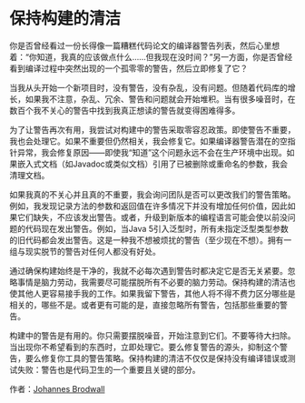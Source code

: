 # 保持构建的清洁

你是否曾经看过一份长得像一篇糟糕代码论文的编译器警告列表，然后心里想着：“你知道，我真的应该做点什么……但我现在没时间？”另一方面，你是否曾经看到编译过程中突然出现的一个孤零零的警告，然后立即修复了它？

当我从头开始一个新项目时，没有警告，没有杂乱，没有问题。但随着代码库的增长，如果我不注意，杂乱、冗余、警告和问题就会开始堆积。当有很多噪音时，在数百个我不关心的警告中找到我真正想读的警告就变得困难得多。

为了让警告再次有用，我尝试对构建中的警告采取零容忍政策。即使警告不重要，我也会处理它。如果不重要但仍然相关，我会修复它。如果编译器警告潜在的空指针异常，我会修复原因——即使我“知道”这个问题永远不会在生产环境中出现。如果嵌入式文档（如Javadoc或类似文档）引用了已被删除或重命名的参数，我会清理文档。

如果我真的不关心并且真的不重要，我会询问团队是否可以更改我们的警告策略。例如，我发现记录方法的参数和返回值在许多情况下并没有增加任何价值，因此如果它们缺失，不应该发出警告。或者，升级到新版本的编程语言可能会使以前没问题的代码现在发出警告。例如，当Java 5引入泛型时，所有未指定泛型类型参数的旧代码都会发出警告。这是一种我不想被烦扰的警告（至少现在不想）。拥有一组与现实脱节的警告对任何人都没有好处。

通过确保构建始终是干净的，我就不必每次遇到警告时都决定它是否无关紧要。忽略事情是脑力劳动，我需要尽可能摆脱所有不必要的脑力劳动。保持构建的清洁也使其他人更容易接手我的工作。如果我留下警告，其他人将不得不费力区分哪些是相关的，哪些不是。或者更有可能的是，直接忽略所有警告，包括那些重要的警告。

构建中的警告是有用的。你只需要摆脱噪音，开始注意到它们。不要等待大扫除。当出现你不希望看到的东西时，立即处理它。要么修复警告的源头，抑制这个警告，要么修复你工具的警告策略。保持构建的清洁不仅仅是保持没有编译错误或测试失败：警告也是代码卫生的一个重要且关键的部分。

作者：[Johannes Brodwall](http://programmer.97things.oreilly.com/wiki/index.php/Johannes_Brodwall)